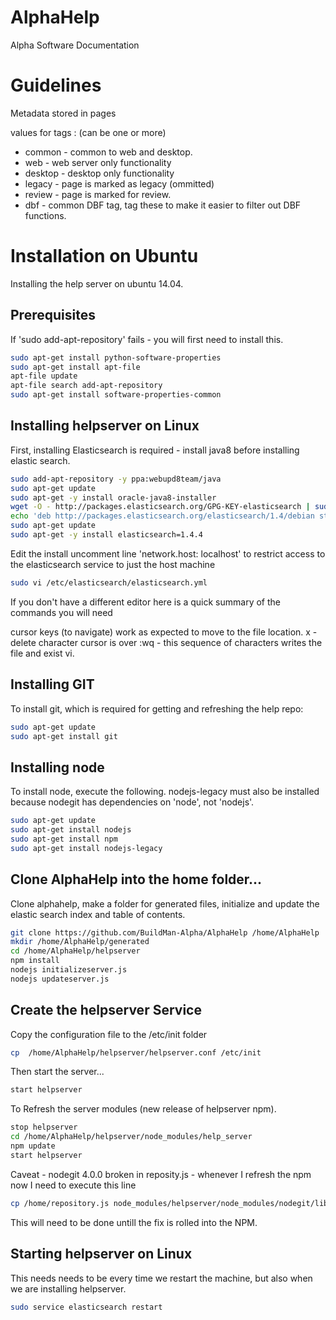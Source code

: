# AlphaHelp
Alpha Software Documentation

# Guidelines

Metadata stored in pages

values for tags : (can be one or more)
  + common - common to web and desktop.
  + web - web server only functionality
  + desktop - desktop only functionality
  + legacy - page is marked as legacy (ommitted)
  + review - page is marked for review.
  + dbf - common DBF tag, tag these to make it easier to filter out DBF functions.


# Installation on Ubuntu
Installing the help server on ubuntu 14.04.

## Prerequisites

If 'sudo add-apt-repository' fails - you will first need to install this. 

```sh
sudo apt-get install python-software-properties
sudo apt-get install apt-file
apt-file update
apt-file search add-apt-repository
sudo apt-get install software-properties-common
```

## Installing helpserver on Linux

First, installing Elasticsearch is required - install java8 before installing elastic search.

```sh
sudo add-apt-repository -y ppa:webupd8team/java
sudo apt-get update
sudo apt-get -y install oracle-java8-installer
wget -O - http://packages.elasticsearch.org/GPG-KEY-elasticsearch | sudo apt-key add -
echo 'deb http://packages.elasticsearch.org/elasticsearch/1.4/debian stable main' | sudo tee /etc/apt/sources.list.d/elasticsearch.list
sudo apt-get update
sudo apt-get -y install elasticsearch=1.4.4
```

Edit the install uncomment line 'network.host: localhost' to restrict access to the elasticsearch service to just the host machine

```sh
sudo vi /etc/elasticsearch/elasticsearch.yml
```

If you don't have a different editor here is a quick summary of the commands you will need

cursor keys (to navigate) work as expected to move to the file location. 
x - delete character cursor is over
:wq - this sequence of characters writes the file and exist vi.


## Installing GIT

To install git, which is required for getting and refreshing the help repo:

```sh
sudo apt-get update
sudo apt-get install git
```

## Installing node

To install node, execute the following.  nodejs-legacy must also be installed because nodegit has dependencies on 'node', not 'nodejs'.

```sh
sudo apt-get update
sudo apt-get install nodejs
sudo apt-get install npm
sudo apt-get install nodejs-legacy
```

## Clone AlphaHelp into the home folder...

Clone alphahelp, make a folder for generated files, initialize and update the elastic search index and table of contents.

```sh
git clone https://github.com/BuildMan-Alpha/AlphaHelp /home/AlphaHelp
mkdir /home/AlphaHelp/generated
cd /home/AlphaHelp/helpserver
npm install
nodejs initializeserver.js
nodejs updateserver.js
```
## Create the helpserver Service

Copy the configuration file to the /etc/init folder

```sh
cp  /home/AlphaHelp/helpserver/helpserver.conf /etc/init
```

Then start the server...

```sh
start helpserver
```
To Refresh the server modules (new release of helpserver npm).

```sh
stop helpserver
cd /home/AlphaHelp/helpserver/node_modules/help_server
npm update
start helpserver
```


Caveat - nodegit 4.0.0 broken in reposity.js - whenever I refresh the npm now I need to execute this line

```sh
cp /home/repository.js node_modules/helpserver/node_modules/nodegit/lib/repository.js
```

This will need to be done untill the fix is rolled into the NPM.

## Starting helpserver on Linux

This needs needs to be every time we restart the machine, but also when we are installing helpserver.


```sh
sudo service elasticsearch restart
```
